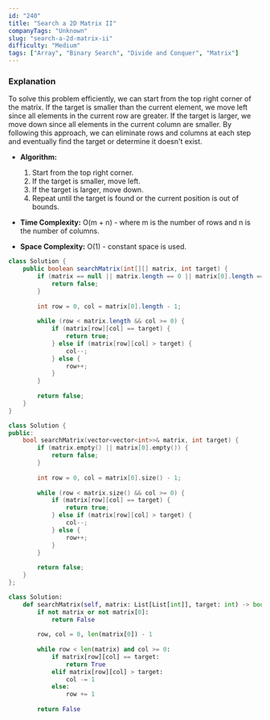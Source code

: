 ```yaml
---
id: "240"
title: "Search a 2D Matrix II"
companyTags: "Unknown"
slug: "search-a-2d-matrix-ii"
difficulty: "Medium"
tags: ["Array", "Binary Search", "Divide and Conquer", "Matrix"]
---
```


### Explanation
To solve this problem efficiently, we can start from the top right corner of the matrix. If the target is smaller than the current element, we move left since all elements in the current row are greater. If the target is larger, we move down since all elements in the current column are smaller. By following this approach, we can eliminate rows and columns at each step and eventually find the target or determine it doesn't exist.

- **Algorithm:**
  1. Start from the top right corner.
  2. If the target is smaller, move left.
  3. If the target is larger, move down.
  4. Repeat until the target is found or the current position is out of bounds.

- **Time Complexity:** O(m + n) - where m is the number of rows and n is the number of columns.
- **Space Complexity:** O(1) - constant space is used.
```java
class Solution {
    public boolean searchMatrix(int[][] matrix, int target) {
        if (matrix == null || matrix.length == 0 || matrix[0].length == 0) {
            return false;
        }
        
        int row = 0, col = matrix[0].length - 1;
        
        while (row < matrix.length && col >= 0) {
            if (matrix[row][col] == target) {
                return true;
            } else if (matrix[row][col] > target) {
                col--;
            } else {
                row++;
            }
        }
        
        return false;
    }
}
```

```cpp
class Solution {
public:
    bool searchMatrix(vector<vector<int>>& matrix, int target) {
        if (matrix.empty() || matrix[0].empty()) {
            return false;
        }
        
        int row = 0, col = matrix[0].size() - 1;
        
        while (row < matrix.size() && col >= 0) {
            if (matrix[row][col] == target) {
                return true;
            } else if (matrix[row][col] > target) {
                col--;
            } else {
                row++;
            }
        }
        
        return false;
    }
};
```

```python
class Solution:
    def searchMatrix(self, matrix: List[List[int]], target: int) -> bool:
        if not matrix or not matrix[0]:
            return False
        
        row, col = 0, len(matrix[0]) - 1
        
        while row < len(matrix) and col >= 0:
            if matrix[row][col] == target:
                return True
            elif matrix[row][col] > target:
                col -= 1
            else:
                row += 1
        
        return False
```